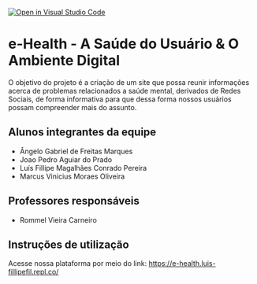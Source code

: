 [![Open in Visual Studio Code](https://classroom.github.com/assets/open-in-vscode-f059dc9a6f8d3a56e377f745f24479a46679e63a5d9fe6f495e02850cd0d8118.svg)](https://classroom.github.com/online_ide?assignment_repo_id=452709&assignment_repo_type=GroupAssignmentRepo)
# e-Health - A Saúde do Usuário & O Ambiente Digital

O objetivo do projeto é a criação de um site que possa reunir informações acerca de problemas relacionados a saúde mental, derivados de Redes Sociais, de forma informativa para que dessa forma nossos usuários possam compreender mais do assunto.



## Alunos integrantes da equipe

* Ângelo Gabriel de Freitas Marques
* Joao Pedro Aguiar do Prado
* Luís Fillipe Magalhães Conrado Pereira
* Marcus Vinicius Moraes Oliveira
## Professores responsáveis

* Rommel Vieira Carneiro

## Instruções de utilização

Acesse nossa plataforma por meio do link: https://e-health.luis-fillipefil.repl.co/
